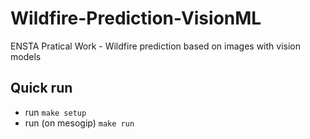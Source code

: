 # Wildfire-Prediction-VisionML
ENSTA Pratical Work - Wildfire prediction based on images with vision models

## Quick run

- run ```make setup```
- run (on mesogip) ```make run```
